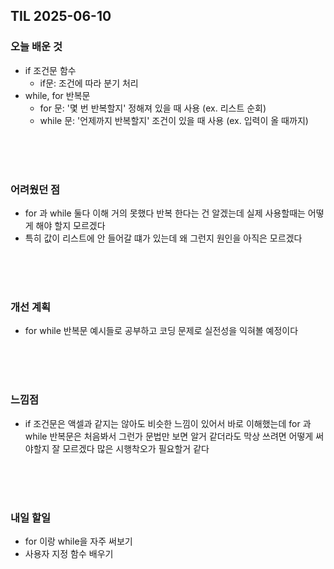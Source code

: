 ## TIL 2025-06-10

### 오늘 배운 것
- if 조건문 함수
  - if문: 조건에 따라 분기 처리
- while, for 반복문
    - for 문: '몇 번 반복할지' 정해져 있을 때 사용 (ex. 리스트 순회)
    - while 문: '언제까지 반복할지' 조건이 있을 때 사용 (ex. 입력이 올 때까지)
<br/>
<br/>
<br/>

### 어려웠던 점
- for 과 while 둘다 이해 거의 못했다 반복 한다는 건 알겠는데 실제 사용할때는 어떻게 해야 할지 모르겠다
- 특히 값이 리스트에 안 들어갈 떄가 있는데 왜 그런지 원인을 아직은 모르겠다

<br/>
<br/>
<br/>

### 개선 계획
- for while 반복문 예시들로 공부하고 코딩 문제로 실전성을 익혀볼 예정이다

<br/>
<br/>
<br/>

### 느낌점 
- if 조건문은 액셀과 같지는 않아도 비슷한 느낌이 있어서 바로 이해했는데 for 과 while 반복문은 처음봐서 그런가 문법만 보면 알거 같더라도 막상 쓰려면 어떻게 써야할지 잘 모르겠다 많은 시행착오가 필요할거 같다

<br/>
<br/>
<br/>

### 내일 할일
- for 이랑 while을 자주 써보기
- 사용자 지정 함수 배우기